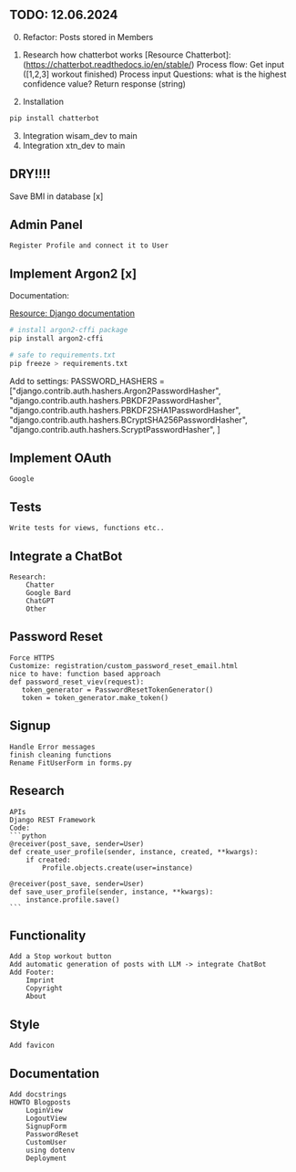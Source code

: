 ## TODO: 12.06.2024

0. Refactor: Posts stored in Members
1. Research how chatterbot works
[Resource Chatterbot]:(https://chatterbot.readthedocs.io/en/stable/)
	Process flow: 
		Get input ([1,2,3] workout finished)
		Process input
			Questions: what is the highest confidence
					   value?
		Return response (string)

0. Installation

```sh
pip install chatterbot
```

3. Integration wisam_dev to main
4. Integration xtn_dev to main

## DRY!!!!

Save BMI in database [x]

## Admin Panel
	Register Profile and connect it to User

## Implement Argon2 [x]

Documentation:

[Resource: Django documentation](https://docs.djangoproject.com/en/5.0/topics/auth/passwords/)

```sh
# install argon2-cffi package
pip install argon2-cffi

# safe to requirements.txt
pip freeze > requirements.txt
```
Add to settings: 
PASSWORD_HASHERS = 
	["django.contrib.auth.hashers.Argon2PasswordHasher",
    "django.contrib.auth.hashers.PBKDF2PasswordHasher",
    "django.contrib.auth.hashers.PBKDF2SHA1PasswordHasher",
    "django.contrib.auth.hashers.BCryptSHA256PasswordHasher",
    "django.contrib.auth.hashers.ScryptPasswordHasher",
]

## Implement OAuth
	Google
	
## Tests
	Write tests for views, functions etc..

## Integrate a ChatBot
	Research: 
		Chatter
		Google Bard
		ChatGPT
		Other

## Password Reset
	Force HTTPS
	Customize: registration/custom_password_reset_email.html
	nice to have: function based approach
	def password_reset_viev(request):
 	   token_generator = PasswordResetTokenGenerator()
  	   token = token_generator.make_token()

## Signup
	Handle Error messages
	finish cleaning functions
	Rename FitUserForm in forms.py

## Research
	APIs
	Django REST Framework
	Code:
	```python
	@receiver(post_save, sender=User)
	def create_user_profile(sender, instance, created, **kwargs):
    	if created:
    	    Profile.objects.create(user=instance)

	@receiver(post_save, sender=User)
	def save_user_profile(sender, instance, **kwargs):
	    instance.profile.save()
	```

## Functionality
	Add a Stop workout button
	Add automatic generation of posts with LLM -> integrate ChatBot
	Add Footer: 
		Imprint
		Copyright
		About

## Style
	Add favicon

## Documentation
	Add docstrings
	HOWTO Blogposts
		LoginView
		LogoutView
		SignupForm
		PasswordReset 
		CustomUser
		using dotenv
		Deployment
